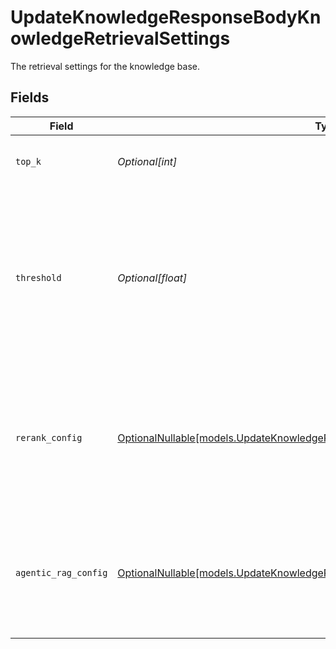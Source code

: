 # UpdateKnowledgeResponseBodyKnowledgeRetrievalSettings

The retrieval settings for the knowledge base.


## Fields

| Field                                                                                                                                              | Type                                                                                                                                               | Required                                                                                                                                           | Description                                                                                                                                        |
| -------------------------------------------------------------------------------------------------------------------------------------------------- | -------------------------------------------------------------------------------------------------------------------------------------------------- | -------------------------------------------------------------------------------------------------------------------------------------------------- | -------------------------------------------------------------------------------------------------------------------------------------------------- |
| `top_k`                                                                                                                                            | *Optional[int]*                                                                                                                                    | :heavy_minus_sign:                                                                                                                                 | The number of results to return from the search.                                                                                                   |
| `threshold`                                                                                                                                        | *Optional[float]*                                                                                                                                  | :heavy_minus_sign:                                                                                                                                 | The threshold value used to filter the search results, only documents with a relevance score greater than the threshold will be returned           |
| `rerank_config`                                                                                                                                    | [OptionalNullable[models.UpdateKnowledgeResponseBodyKnowledgeRerankConfig]](../models/updateknowledgeresponsebodyknowledgererankconfig.md)         | :heavy_minus_sign:                                                                                                                                 | The rerank configuration for the knowledge base. In case the model is provided it will be used to enhance the search precision.                    |
| `agentic_rag_config`                                                                                                                               | [OptionalNullable[models.UpdateKnowledgeResponseBodyKnowledgeAgenticRagConfig]](../models/updateknowledgeresponsebodyknowledgeagenticragconfig.md) | :heavy_minus_sign:                                                                                                                                 | The Agentic RAG configuration for the knowledge base. If `null` is provided, Agentic RAG will be disabled.                                         |